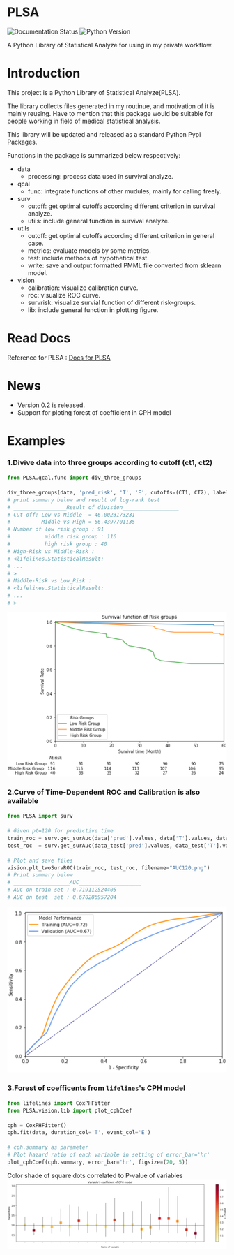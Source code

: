 # PLSA

![Documentation Status](https://readthedocs.org/projects/plsa/badge/?version=latest) ![Python Version](https://img.shields.io/badge/Python-2.7-yellow.svg)

A Python Library of Statistical Analyze for using in my private workflow.

# Introduction

This project is a Python Library of Statistical Analyze(PLSA). 

The library collects files generated in my routinue, and motivation of it is mainly reusing. Have to mention that this package would be suitable for people working in field of medical statistical analysis.

This library will be updated and released as a standard Python Pypi Packages.

Functions in the package is summarized below respectively:

- data
    - processing: process data used in survival analyze.
- qcal
    - func: integrate functions of other mudules, mainly for calling freely.
- surv
    - cutoff: get optimal cutoffs according different criterion in survival analyze.
    - utils: include general function in survival analyze.
- utils
    - cutoff: get optimal cutoffs according different criterion in general case.
    - metrics: evaluate models by some metrics.
    - test: include methods of hypothetical test.
    - write: save and output formatted PMML file converted from sklearn model.
- vision
    - calibration: visualize calibration curve.
    - roc: visualize ROC curve.
    - survrisk: visualize survial function of different risk-groups.
    - lib: include general function in plotting figure.

# Read Docs

Reference for PLSA : [Docs for PLSA](http://plsa.readthedocs.io/)

# News

- Version 0.2 is released.
- Support for ploting forest of coefficient in CPH model

# Examples

### 1.Divive data into three groups according to cutoff (ct1, ct2)

```python
from PLSA.qcal.func import div_three_groups

div_three_groups(data, 'pred_risk', 'T', 'E', cutoffs=(CT1, CT2), labels=['Low', 'Middle', 'High'])
# print summary below and result of log-rank test
# _________________Result of division__________________
# Cut-off: Low vs Middle  = 46.0023173231
#          Middle vs High = 66.4397701135
# Number of low risk group : 91
#           middle risk group : 116
#           high risk group : 40
# High-Risk vs Middle-Risk :
# <lifelines.StatisticalResult:
# ...
# >
# Middle-Risk vs Low_Risk :
# <lifelines.StatisticalResult: 
# ...
# >
```

![picture for risk groups](./tools/README-DivideGroups.png)

### 2.Curve of Time-Dependent ROC and Calibration is also available

```python
from PLSA import surv

# Given pt=120 for predictive time
train_roc = surv.get_surAuc(data['pred'].values, data['T'].values, data['E'].values, pt=120)
test_roc  = surv.get_surAuc(data_test['pred'].values, data_test['T'].values, data_test['E'].values, pt=120)

# Plot and save files
vision.plt_twoSurvROC(train_roc, test_roc, filename="AUC120.png")
# Print summary below
# __________________AUC____________________
# AUC on train set : 0.719112524405
# AUC on test  set : 0.670286957204
```

![picture for t-roc](./tools/README-TimeROC.png)

### 3.Forest of coefficents from `lifelines`'s CPH model

```python
from lifelines import CoxPHFitter
from PLSA.vision.lib import plot_cphCoef

cph = CoxPHFitter()
cph.fit(data, duration_col='T', event_col='E')

# cph.summary as parameter
# Plot hazard ratio of each variable in setting of error_bar='hr'
plot_cphCoef(cph.summary, error_bar='hr', figsize=(20, 5))
```

Color shade of square dots correlated to P-value of variables
![picture for coef](./tools/README-CoefRF.png)